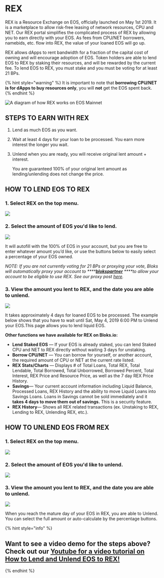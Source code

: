 # REX

REX is a Resource Exchange on EOS, officially launched on May 1st 2019. It is a marketplace to allow risk-free leasing of network resources, CPU and NET. Our REX portal simplifies the complicated process of REX by allowing you to earn directly with your EOS. As fees from CPU/NET borrowers, namebids, etc. flow into REX, the value of your loaned EOS will go up. 

REX allows dApps to rent bandwidth for a fraction of the capital cost of owning and will encourage adoption of EOS. Token holders are able to lend EOS to REX by staking their resources, and will be rewarded by the current fee. To lend EOS to REX, you must stake and you must be voting for at least 21 BPs. 

{% hint style="warning" %}
It is important to note that **borrowing CPU/NET is for dApps to buy resources only**, you will **not** get the EOS spent back.
{% endhint %}

![A diagram of how REX works on EOS Mainnet](../.gitbook/assets/image%20%2831%29.png)

## **STEPS TO EARN WITH REX**

1. Lend as much EOS as you want.
2. Wait at least 4 days for your loan to be processed. You earn more interest the longer you wait.
3. Unlend when you are ready, you will receive original lent amount + interest.

   You are guaranteed 100% of your original lent amount as lending/unlending does not change the price.

## HOW TO LEND EOS TO REX

### 1. Select **REX** on the top menu.

![](../.gitbook/assets/image%20%2815%29.png)

### 2. Select the amount of EOS you'd like to lend. 

![](../.gitbook/assets/image%20%2851%29.png)

It will autofill with the 100% of EOS in your account, but you are free to enter whatever amount you’d like, or use the buttons below to easily select a percentage of your EOS owned.

_NOTE: If you are not currently voting for 21 BPs or proxying your vote, Bloks will automatically proxy your account to ****_[_**blokspartner**_](https://bloks.io/account/blokspartner) _****to allow your account to be eligible to use REX. See our proxy post_ [_here_](https://medium.com/@eoscafeblock/bloks-io-partners-rex-proxy-1728e86bae1e)_._

### 3. View the amount you lent to REX, and the date you are able to unlend.

![](../.gitbook/assets/image%20%28139%29.png)

It takes approximately 4 days for loaned EOS to be processed. The example below shows that you have to wait until Sat, May 4, 2019 6:00 PM to Unlend your EOS.This page allows you to lend liquid EOS.

**Other functions we have available for REX on Bloks.io:**

* **Lend Staked EOS** — If your EOS is already staked, you can lend Staked CPU and NET to REX directly without waiting 3 days for unstaking.
* **Borrow CPU/NET** — You can borrow for yourself, or another account, the required amount of CPU or NET at the current rate listed. 
* **REX Stats/Charts** — Displays \# of Total Loans, Total REX, Total Lendable, Total Borrowed, Total Unborrowed, Borrowed Percent, Total Interest, REX Price and Resource Price, as well as the 7 day REX Price History.
* **Savings**— Your current account information including Liquid Balance, Processed Loans, REX History and the ability to move Liquid Loans into Savings Loans. Loans in Savings cannot be sold immediately and it **takes 4 days to move them out of savings.** This is a security feature.
* **REX History**— Shows all REX related transactions \(ex. Unstaking to REX, Lending to REX, Unlending REX, etc.\).

## HOW TO UNLEND EOS FROM REX

### 1. Select **REX** on the top menu.

![](../.gitbook/assets/image%20%2815%29.png)

### 2. Select the amount of EOS you'd like to unlend.

![](../.gitbook/assets/image%20%28159%29.png)

### 3. View the amount you lent to REX, and the date you are able to unlend.

![](../.gitbook/assets/image%20%28139%29.png)

When you reach the mature day of your EOS in REX, you are able to Unlend. You can select the full amount or auto-calculate by the percentage buttons.

{% hint style="info" %}
## Want to see a video demo for the steps above? Check out our [Youtube for a video tutorial on How to Lend and Unlend EOS to REX!](https://www.youtube.com/watch?v=YpBhavd4B4Q&feature=youtu.be)
{% endhint %}

